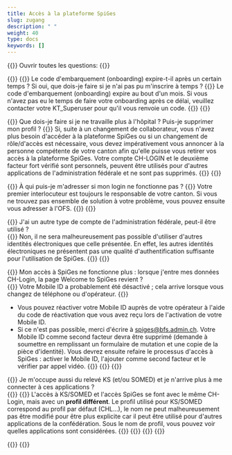 ```yaml
---
title: Accès à la plateforme SpiGes
slug: zugang 
description: " "
weight: 40
type: docs
keywords: []
---
```


{{<faqBlock>}}
Ouvrir toutes les questions: {{<collapsibleGroupCommand groupId="zugang">}}

{{<numberedList>}}
{{<listItem>}}
Le code d'embarquement (onboarding) expire-t-il après un certain temps ? Si oui, que dois-je faire si je n'ai pas pu m'inscrire à temps ?
{{<collapsibleBlock groupId="zugang">}}
Le code d'embarquement (onboarding) expire au bout d'un mois. Si vous n'avez pas eu le temps de faire votre onboarding après ce délai, veuillez contacter votre KT_Superuser pour qu'il vous renvoie un code.
{{</collapsibleBlock>}}
{{</listItem>}}

{{<listItem>}}
Que dois-je faire si je ne travaille plus à l'hôpital ? Puis-je supprimer mon profil ?
{{<collapsibleBlock groupId="zugang">}}
Si, suite à un changement de collaborateur, vous n'avez plus besoin d'accéder à la plateforme SpiGes ou si un changement de rôle/d'accès est nécessaire, vous devez impérativement vous annoncer à la personne compétente de votre canton afin qu'elle puisse vous retirer vos accès à la plateforme SpiGes. Votre compte CH-LOGIN et le deuxième facteur fort vérifié sont personnels, peuvent être utilisés pour d'autres applications de l'administration fédérale et ne sont pas supprimés.
{{</collapsibleBlock>}}
{{</listItem>}}

{{<listItem>}}
À qui puis-je m'adresser si mon login ne fonctionne pas ?
{{<collapsibleBlock groupId="zugang">}}
Votre premier interlocuteur est toujours le responsable de votre canton. Si vous ne trouvez pas ensemble de solution à votre problème, vous pouvez ensuite vous adresser à l'OFS.
{{</collapsibleBlock>}}
{{</listItem>}}

{{<listItem>}}
J'ai un autre type de compte de l'administration fédérale, peut-il être utilisé ?  
{{<collapsibleBlock groupId="zugang">}}
Non, il ne sera malheureusement pas possible d'utiliser d'autres identités électroniques que celle présentée. En effet, les autres identités électroniques ne présentent pas une qualité d'authentification suffisante pour l'utilisation de SpiGes.
{{</collapsibleBlock>}}
{{</listItem>}}

{{<listItem>}}
Mon accès à SpiGes ne fonctionne plus : lorsque j'entre mes données CH-Login, la page Welcome to SpiGes revient ?  
{{<collapsibleBlock groupId="zugang">}}
Votre Mobile ID a probablement été désactivé ; cela arrive lorsque vous changez de téléphone ou d'opérateur.
{{<markdown>}}

- Vous pouvez réactiver votre Mobile ID auprès de votre opérateur à l'aide du code de réactivation que vous avez reçu lors de l'activation de votre Mobile ID.
- Si ce n'est pas possible, merci d'écrire à <spiges@bfs.admin.ch>. Votre Mobile ID comme second facteur devra être supprimé (demande à soumettre en remplissant un formulaire de mutation et une copie de la pièce d'identité). Vous devrez ensuite refaire le processus d'accès à SpiGes : activer le Mobile ID, l'ajouter comme second facteur et le vérifier par appel vidéo.
{{</markdown>}}
{{</collapsibleBlock>}}
{{</listItem>}}

{{<listItem>}}
Je m'occupe aussi du relevé KS (et/ou SOMED) et je n'arrive plus à me connecter à ces applications ?  
{{<collapsibleBlock groupId="zugang">}}
{{<markdown>}}
L'accès à KS/SOMED et l'accès SpiGes se font avec le même CH-Login, mais avec un **profil différent**. Le profil utilisé pour KS/SOMED correspond au profil par défaut (CHL...), le nom ne peut malheureusement pas être modifié pour être plus explicite car il peut être utilisé pour d'autres applications de la confédération. Sous le nom de profil, vous pouvez voir quelles applications sont considérées.
{{</markdown>}}
{{<insertImage image="profile_FR.png" class="edge max-w-90">}}
{{</collapsibleBlock>}}
{{</listItem>}}

{{</numberedList>}}
{{</faqBlock>}}
